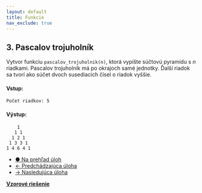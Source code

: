 ```yaml
---
layout: default
title: Funkcie
nav_exclude: true
---
```


## 3. Pascalov trojuholník
Vytvor funkciu `pascalov_trojuholnik(n)`, ktorá vypíšte súčtovú pyramídu s $n$ riadkami. Pascalov trojuholník má po okrajoch samé jednotky. Ďalší riadok sa tvorí ako súčet dvoch susediacich čísel o riadok vyššie.
#### Vstup:
```
Počet riadkov: 5
```

#### Výstup:
```
    1
   1 1
  1 2 1
 1 3 3 1
1 4 6 4 1
```

- [&#9679; Na prehľad úloh](/zbierka-uloh.html)
- [&larr; Predchádzajúca úloha](/coding/beginner/7-chapter/2.html)
- [&rarr; Nasledujúca úloha](/coding/beginner/7-chapter/4.html)

[**Vzorové riešenie**](/coding/beginner/7-chapter/3-solve.html)